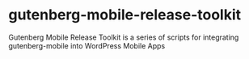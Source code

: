 # gutenberg-mobile-release-toolkit
Gutenberg Mobile Release Toolkit is a series of scripts for integrating gutenberg-mobile into WordPress Mobile Apps
